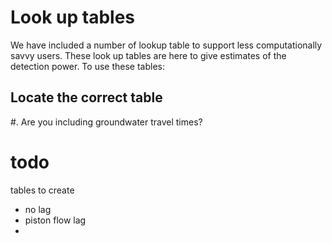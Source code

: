 # Look up tables
We have included a number of lookup table to support less computationally savvy users. These look up tables are here to give estimates of the detection power.  To use these tables:

## Locate the correct table

 #. Are you including groundwater travel times? 
    


# todo 
tables to create
- no lag
- piston flow lag
- 